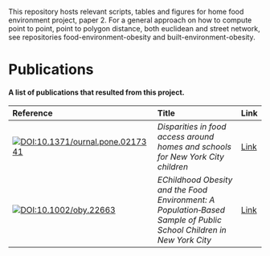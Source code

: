 This repository hosts relevant scripts, tables and figures for home food environment project, paper 2. For a general approach on how to compute point to point, 
point to polygon distance, both euclidean and street network, see repositories food-environment-obesity and built-environment-obesity.

Publications
============

#### A list of publications that resulted from this project.

| Reference | Title | Link |
| :-------  | :---- | :---- |
| [![DOI:10.1371/ournal.pone.0217341](https://zenodo.org/badge/DOI/10.1371/ournal.pone.0217341.svg)]( https://doi.org/10.1371/journal.pone.0217341) | *Disparities in food access around homes and schools for New York City children* | [Link][ref1]|
| [![DOI:10.1002/oby.22663](https://zenodo.org/badge/DOI/10.1002/oby.22663.svg)]( https://doi.org/10.1002/oby.22663) | *EChildhood Obesity and the Food Environment: A Population‐Based Sample of Public School Children in New York City* | [Link][ref2] |

[ref1]: https://journals.plos.org/plosone/article?id=10.1371/journal.pone.0217341
[ref2]: https://onlinelibrary.wiley.com/doi/full/10.1002/oby.22663

